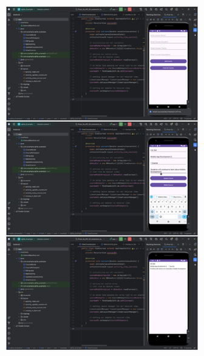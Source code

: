 ![Screenshot Description](SQLlite1.png)
![Screenshot Description](SQLlite2.png)
![Screenshot Description](SQLlite3.png)
